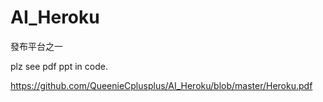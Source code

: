 # AI_Heroku
發布平台之一

plz see pdf ppt in code.

https://github.com/QueenieCplusplus/AI_Heroku/blob/master/Heroku.pdf

